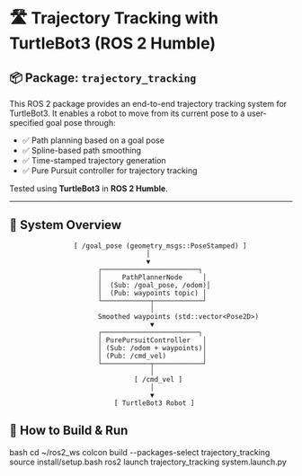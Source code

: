 # 🛣️ Trajectory Tracking with TurtleBot3 (ROS 2 Humble)

## 📦 Package: `trajectory_tracking`

This ROS 2 package provides an end-to-end trajectory tracking system for TurtleBot3. It enables a robot to move from its current pose to a user-specified goal pose through:

- ✅ Path planning based on a goal pose
- ✅ Spline-based path smoothing
- ✅ Time-stamped trajectory generation
- ✅ Pure Pursuit controller for trajectory tracking

Tested using **TurtleBot3** in **ROS 2 Humble**.

---

## 🧠 System Overview

                    [ /goal_pose (geometry_msgs::PoseStamped) ]
                                      │
                                      ▼
                          ┌────────────────────────┐
                          │     PathPlannerNode     │
                          │  (Sub: /goal_pose, /odom)│
                          │  (Pub: waypoints topic) │
                          └────────────┬────────────┘
                                       │
                          Smoothed waypoints (std::vector<Pose2D>)
                                       ▼
                          ┌────────────────────────┐
                          │ PurePursuitController   │
                          │ (Sub: /odom + waypoints)│
                          │ (Pub: /cmd_vel)         │
                          └────────────┬────────────┘
                                       │
                                   [ /cmd_vel ]
                                       │
                                       ▼
                              [ TurtleBot3 Robot ]


## 🚀 How to Build & Run

bash
cd ~/ros2_ws
colcon build --packages-select trajectory_tracking
source install/setup.bash
ros2 launch trajectory_tracking system.launch.py